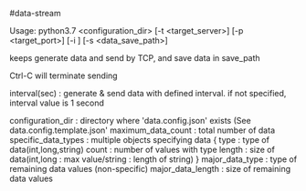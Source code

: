 #data-stream

Usage:
  python3.7 <configuration_dir> [-t <target_server>] [-p <target_port>] [-i <interval>] [-s <data_save_path>]


keeps generate data and send by TCP, and save data in save_path

Ctrl-C will terminate sending


interval(sec) : generate & send data with defined interval. if not specified, interval value is 1 second

configuration_dir : directory where 'data.config.json' exists (See data.config.template.json'
  maximum_data_count : total number of data
  specific_data_types : multiple objects specifying data
    {
      type : type of data(int,long,string)
      count : number of values with type
      length : size of data(int,long : max value/string : length of string)
    }
  major_data_type : type of remaining data values (non-specific)
  major_data_length : size of remaining data values


